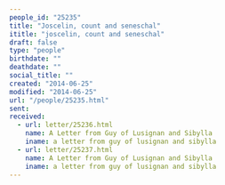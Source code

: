 ```yaml
---
people_id: "25235"
title: "Joscelin, count and seneschal"
ititle: "joscelin, count and seneschal"
draft: false
type: "people"
birthdate: ""
deathdate: ""
social_title: ""
created: "2014-06-25"
modified: "2014-06-25"
url: "/people/25235.html"
sent:
received:
  - url: letter/25236.html
    name: A Letter from Guy of Lusignan and Sibylla
    iname: a letter from guy of lusignan and sibylla
  - url: letter/25237.html
    name: A Letter from Guy of Lusignan and Sibylla
    iname: a letter from guy of lusignan and sibylla
---
```

